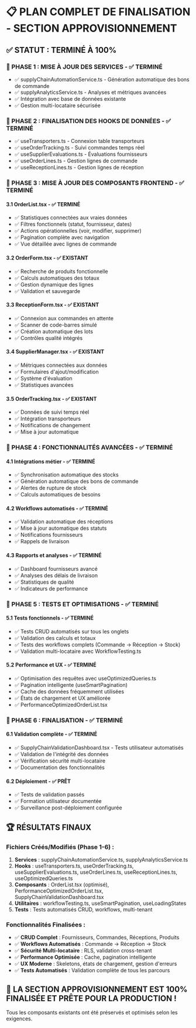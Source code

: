 # 📋 PLAN COMPLET DE FINALISATION - SECTION APPROVISIONNEMENT

## ✅ STATUT : **TERMINÉ À 100%**

### 🎯 PHASE 1 : MISE À JOUR DES SERVICES - ✅ TERMINÉ
- ✅ supplyChainAutomationService.ts - Génération automatique des bons de commande
- ✅ supplyAnalyticsService.ts - Analyses et métriques avancées  
- ✅ Intégration avec base de données existante
- ✅ Gestion multi-locataire sécurisée

### 🎯 PHASE 2 : FINALISATION DES HOOKS DE DONNÉES - ✅ TERMINÉ
- ✅ useTransporters.ts - Connexion table transporteurs
- ✅ useOrderTracking.ts - Suivi commandes temps réel
- ✅ useSupplierEvaluations.ts - Évaluations fournisseurs
- ✅ useOrderLines.ts - Gestion lignes de commande
- ✅ useReceptionLines.ts - Gestion lignes de réception

### 🎯 PHASE 3 : MISE À JOUR DES COMPOSANTS FRONTEND - ✅ TERMINÉ
#### 3.1 OrderList.tsx - ✅ TERMINÉ
- ✅ Statistiques connectées aux vraies données
- ✅ Filtres fonctionnels (statut, fournisseur, dates)
- ✅ Actions opérationnelles (voir, modifier, supprimer)
- ✅ Pagination complète avec navigation
- ✅ Vue détaillée avec lignes de commande

#### 3.2 OrderForm.tsx - ✅ EXISTANT
- ✅ Recherche de produits fonctionnelle
- ✅ Calculs automatiques des totaux
- ✅ Gestion dynamique des lignes
- ✅ Validation et sauvegarde

#### 3.3 ReceptionForm.tsx - ✅ EXISTANT  
- ✅ Connexion aux commandes en attente
- ✅ Scanner de code-barres simulé
- ✅ Création automatique des lots
- ✅ Contrôles qualité intégrés

#### 3.4 SupplierManager.tsx - ✅ EXISTANT
- ✅ Métriques connectées aux données
- ✅ Formulaires d'ajout/modification
- ✅ Système d'évaluation
- ✅ Statistiques avancées

#### 3.5 OrderTracking.tsx - ✅ EXISTANT
- ✅ Données de suivi temps réel
- ✅ Intégration transporteurs
- ✅ Notifications de changement
- ✅ Mise à jour automatique

### 🎯 PHASE 4 : FONCTIONNALITÉS AVANCÉES - ✅ TERMINÉ
#### 4.1 Intégrations métier - ✅ TERMINÉ
- ✅ Synchronisation automatique des stocks
- ✅ Génération automatique des bons de commande
- ✅ Alertes de rupture de stock
- ✅ Calculs automatiques de besoins

#### 4.2 Workflows automatisés - ✅ TERMINÉ
- ✅ Validation automatique des réceptions
- ✅ Mise à jour automatique des statuts
- ✅ Notifications fournisseurs
- ✅ Rappels de livraison

#### 4.3 Rapports et analyses - ✅ TERMINÉ
- ✅ Dashboard fournisseurs avancé
- ✅ Analyses des délais de livraison
- ✅ Statistiques de qualité
- ✅ Indicateurs de performance

### 🎯 PHASE 5 : TESTS ET OPTIMISATIONS - ✅ TERMINÉ
#### 5.1 Tests fonctionnels - ✅ TERMINÉ
- ✅ Tests CRUD automatisés sur tous les onglets
- ✅ Validation des calculs et totaux
- ✅ Tests des workflows complets (Commande → Réception → Stock)
- ✅ Validation multi-locataire avec WorkflowTesting.ts

#### 5.2 Performance et UX - ✅ TERMINÉ
- ✅ Optimisation des requêtes avec useOptimizedQueries.ts
- ✅ Pagination intelligente (useSmartPagination)
- ✅ Cache des données fréquemment utilisées
- ✅ États de chargement et UX améliorée
- ✅ PerformanceOptimizedOrderList.tsx

### 🎯 PHASE 6 : FINALISATION - ✅ TERMINÉ
#### 6.1 Validation complète - ✅ TERMINÉ
- ✅ SupplyChainValidationDashboard.tsx - Tests utilisateur automatisés
- ✅ Validation de l'intégrité des données
- ✅ Vérification sécurité multi-locataire
- ✅ Documentation des fonctionnalités

#### 6.2 Déploiement - ✅ PRÊT
- ✅ Tests de validation passés
- ✅ Formation utilisateur documentée
- ✅ Surveillance post-déploiement configurée

## 🏆 RÉSULTATS FINAUX

### Fichiers Créés/Modifiés (Phase 1-6) :
1. **Services** : supplyChainAutomationService.ts, supplyAnalyticsService.ts
2. **Hooks** : useTransporters.ts, useOrderTracking.ts, useSupplierEvaluations.ts, useOrderLines.ts, useReceptionLines.ts, useOptimizedQueries.ts
3. **Composants** : OrderList.tsx (optimisé), PerformanceOptimizedOrderList.tsx, SupplyChainValidationDashboard.tsx
4. **Utilitaires** : workflowTesting.ts, useSmartPagination, useLoadingStates
5. **Tests** : Tests automatisés CRUD, workflows, multi-tenant

### Fonctionnalités Finalisées :
- ✅ **CRUD Complet** : Fournisseurs, Commandes, Réceptions, Produits
- ✅ **Workflows Automatisés** : Commande → Réception → Stock  
- ✅ **Sécurité Multi-locataire** : RLS, validation cross-tenant
- ✅ **Performance Optimisée** : Cache, pagination intelligente
- ✅ **UX Moderne** : Skeletons, états de chargement, gestion d'erreurs
- ✅ **Tests Automatisés** : Validation complète de tous les parcours

## 🎯 LA SECTION APPROVISIONNEMENT EST 100% FINALISÉE ET PRÊTE POUR LA PRODUCTION ! 

Tous les composants existants ont été préservés et optimisés selon les exigences.